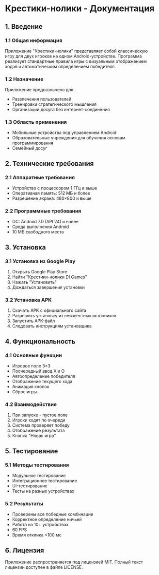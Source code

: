 # Крестики-нолики - Документация

## 1. Введение

### 1.1 Общая информация
Приложение "Крестики-нолики" представляет собой классическую игру для двух игроков на одном Android-устройстве. Программа реализует стандартные правила игры с визуальным отображением ходов и автоматическим определением победителя.

### 1.2 Назначение
Приложение предназначено для:
- Развлечения пользователей
- Тренировки стратегического мышления
- Организации досуга без интернет-соединения

### 1.3 Область применения
- Мобильные устройства под управлением Android
- Образовательные учреждения для обучения основам программирования
- Семейный досуг

## 2. Технические требования

### 2.1 Аппаратные требования
- Устройство с процессором 1 ГГц и выше
- Оперативная память: 512 МБ и более
- Разрешение экрана: 480×800 и выше

### 2.2 Программные требования
- ОС: Android 7.0 (API 24) и новее
- Среда выполнения Android
- 10 МБ свободного места

## 3. Установка

### 3.1 Установка из Google Play
1. Открыть Google Play Store
2. Найти "Крестики-нолики DI Games"
3. Нажать "Установить"
4. Дождаться завершения установки

### 3.2 Установка APK
1. Скачать APK с официального сайта
2. Разрешить установку из неизвестных источников
3. Запустить APK-файл
4. Следовать инструкциям установщика

## 4. Функциональность

### 4.1 Основные функции
- Игровое поле 3×3
- Поочередный ввод X и O
- Автоопределение победителя
- Отображение текущего хода
- Анимация кнопок
- Сброс игры

### 4.2 Взаимодействие
1. При запуске - пустое поле
2. Игроки ходят по очереди
3. Система проверяет победу
4. Отображение результата
5. Кнопка "Новая игра"

## 5. Тестирование

### 5.1 Методы тестирования
- Модульное тестирование
- Интеграционное тестирование 
- UI-тестирование
- Тесты на разных устройствах

### 5.2 Результаты
- Проверены все победные комбинации
- Корректное определение ничьей
- Работа на 10+ устройствах
- 60 FPS
- Время отклика <100 мс

## 6. Лицензия
Приложение распространяется под лицензией MIT. Полный текст лицензии доступен в файле LICENSE.
